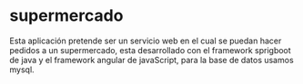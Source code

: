 # supermercado
Esta aplicación pretende ser un servicio web en el cual se puedan hacer pedidos a un supermercado, esta desarrollado con el framework sprigboot de java y el framework angular de javaScript, para la base de datos usamos mysql.
